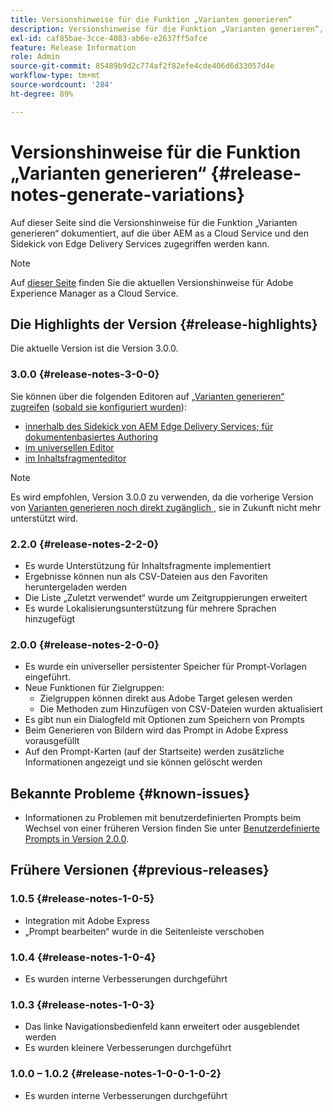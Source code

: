 ```yaml
---
title: Versionshinweise für die Funktion „Varianten generieren“
description: Versionshinweise für die Funktion „Varianten generieren“, auf die über AEM as a Cloud Service und das Sidekick von Edge Delivery Services zugegriffen werden kann
exl-id: caf85bae-3cce-4083-ab6e-e2637ff5afce
feature: Release Information
role: Admin
source-git-commit: 85489b9d2c774af2f82efe4cde406d6d33057d4e
workflow-type: tm+mt
source-wordcount: '284'
ht-degree: 89%

---
```


# Versionshinweise für die Funktion „Varianten generieren“ {#release-notes-generate-variations}

Auf dieser Seite sind die Versionshinweise für die Funktion „Varianten generieren“ dokumentiert, auf die über AEM as a Cloud Service und den Sidekick von Edge Delivery Services zugegriffen werden kann.

>[!NOTE]
>
>Auf [dieser Seite](/help/release-notes/release-notes-cloud/release-notes-current.md) finden Sie die aktuellen Versionshinweise für Adobe Experience Manager as a Cloud Service.

## Die Highlights der Version {#release-highlights}

Die aktuelle Version ist die Version 3.0.0.

### 3.0.0 {#release-notes-3-0-0}

Sie können über die folgenden Editoren auf [„Varianten generieren“ zugreifen](/help/generative-ai/generate-variations-integrated-editor.md#access-generate-variations) ([sobald sie konfiguriert wurden](#access-generate-variations)):

* [innerhalb des Sidekick von AEM Edge Delivery Services; für dokumentenbasiertes Authoring](/help/generative-ai/generate-variations-integrated-editor.md#access-aem-sidekick)
* [im universellen Editor](/help/generative-ai/generate-variations-integrated-editor.md#access-aem-universal-editor)
* [im Inhaltsfragmenteditor](/help/generative-ai/generate-variations-integrated-editor.md#access-aem-content-fragment-editor)

>[!NOTE]
>
>Es wird empfohlen, Version 3.0.0 zu verwenden, da die vorherige Version von [Varianten generieren noch direkt zugänglich ](/help/generative-ai/generate-variations.md), sie in Zukunft nicht mehr unterstützt wird.

### 2.2.0 {#release-notes-2-2-0}

* Es wurde Unterstützung für Inhaltsfragmente implementiert
* Ergebnisse können nun als CSV-Dateien aus den Favoriten heruntergeladen werden
* Die Liste „Zuletzt verwendet“ wurde um Zeitgruppierungen erweitert
* Es wurde Lokalisierungsunterstützung für mehrere Sprachen hinzugefügt

### 2.0.0 {#release-notes-2-0-0}

* Es wurde ein universeller persistenter Speicher für Prompt-Vorlagen eingeführt.
* Neue Funktionen für Zielgruppen:
   * Zielgruppen können direkt aus Adobe Target gelesen werden
   * Die Methoden zum Hinzufügen von CSV-Dateien wurden aktualisiert
* Es gibt nun ein Dialogfeld mit Optionen zum Speichern von Prompts
* Beim Generieren von Bildern wird das Prompt in Adobe Express vorausgefüllt
* Auf den Prompt-Karten (auf der Startseite) werden zusätzliche Informationen angezeigt und sie können gelöscht werden

## Bekannte Probleme {#known-issues}

* Informationen zu Problemen mit benutzerdefinierten Prompts beim Wechsel von einer früheren Version finden Sie unter [Benutzerdefinierte Prompts in Version 2.0.0](/help/generative-ai/generate-variations.md#custom-prompts-v200).

## Frühere Versionen {#previous-releases}

### 1.0.5 {#release-notes-1-0-5}

* Integration mit Adobe Express
* „Prompt bearbeiten“ wurde in die Seitenleiste verschoben

### 1.0.4 {#release-notes-1-0-4}

* Es wurden interne Verbesserungen durchgeführt

### 1.0.3 {#release-notes-1-0-3}

* Das linke Navigationsbedienfeld kann erweitert oder ausgeblendet werden
* Es wurden kleinere Verbesserungen durchgeführt

### 1.0.0 – 1.0.2 {#release-notes-1-0-0-1-0-2}

* Es wurden interne Verbesserungen durchgeführt
